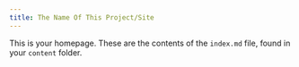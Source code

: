 ```yaml
---
title: The Name Of This Project/Site
---
```


This is your homepage. These are the contents of the `index.md` file, found in your `content` folder.
